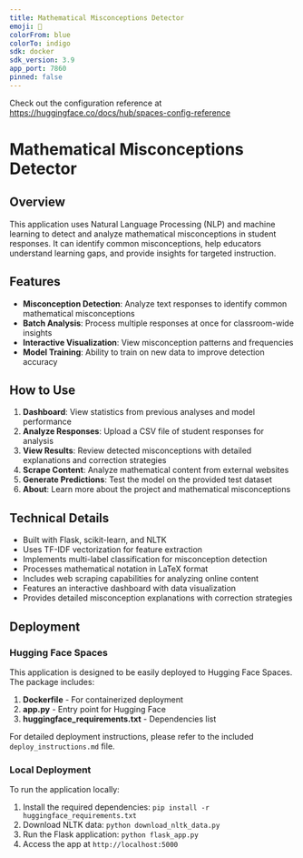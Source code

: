 ```yaml
---
title: Mathematical Misconceptions Detector
emoji: 🧮
colorFrom: blue
colorTo: indigo
sdk: docker
sdk_version: 3.9
app_port: 7860
pinned: false
---
```


Check out the configuration reference at https://huggingface.co/docs/hub/spaces-config-reference

# Mathematical Misconceptions Detector

## Overview
This application uses Natural Language Processing (NLP) and machine learning to detect and analyze mathematical misconceptions in student responses. It can identify common misconceptions, help educators understand learning gaps, and provide insights for targeted instruction.

## Features
- **Misconception Detection**: Analyze text responses to identify common mathematical misconceptions
- **Batch Analysis**: Process multiple responses at once for classroom-wide insights
- **Interactive Visualization**: View misconception patterns and frequencies
- **Model Training**: Ability to train on new data to improve detection accuracy

## How to Use
1. **Dashboard**: View statistics from previous analyses and model performance
2. **Analyze Responses**: Upload a CSV file of student responses for analysis
3. **View Results**: Review detected misconceptions with detailed explanations and correction strategies
4. **Scrape Content**: Analyze mathematical content from external websites
5. **Generate Predictions**: Test the model on the provided test dataset
6. **About**: Learn more about the project and mathematical misconceptions

## Technical Details
- Built with Flask, scikit-learn, and NLTK
- Uses TF-IDF vectorization for feature extraction
- Implements multi-label classification for misconception detection
- Processes mathematical notation in LaTeX format
- Includes web scraping capabilities for analyzing online content
- Features an interactive dashboard with data visualization
- Provides detailed misconception explanations with correction strategies

## Deployment

### Hugging Face Spaces
This application is designed to be easily deployed to Hugging Face Spaces. The package includes:

1. **Dockerfile** - For containerized deployment
2. **app.py** - Entry point for Hugging Face
3. **huggingface_requirements.txt** - Dependencies list

For detailed deployment instructions, please refer to the included `deploy_instructions.md` file.

### Local Deployment
To run the application locally:

1. Install the required dependencies: `pip install -r huggingface_requirements.txt`
2. Download NLTK data: `python download_nltk_data.py`
3. Run the Flask application: `python flask_app.py`
4. Access the app at `http://localhost:5000`